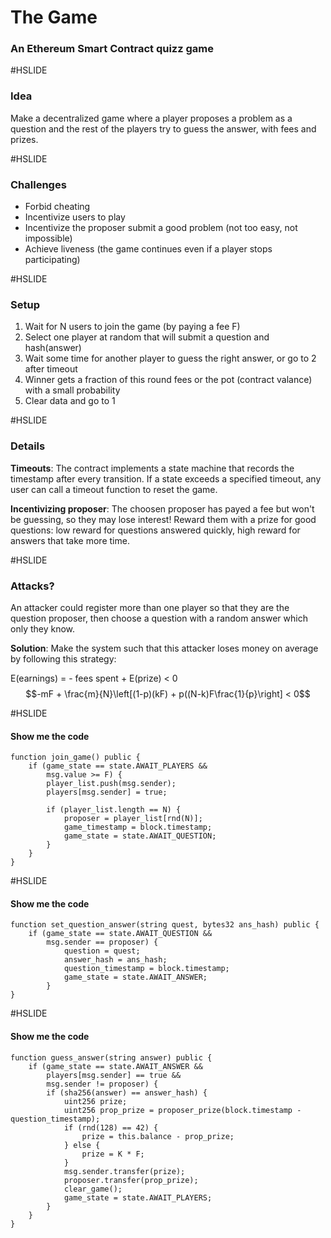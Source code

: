 # The Game
### An Ethereum Smart Contract quizz game

#HSLIDE
### Idea

Make a decentralized game where a player proposes a problem as a question and
the rest of the players try to guess the answer, with fees and prizes.

#HSLIDE
### Challenges

* Forbid cheating
* Incentivize users to play
* Incentivize the proposer submit a good problem (not too easy, not impossible)
* Achieve liveness (the game continues even if a player stops participating)

#HSLIDE
### Setup

1. Wait for N users to join the game (by paying a fee F)
2. Select one player at random that will submit a question and hash(answer)
3. Wait some time for another player to guess the right answer, or go to 2 after timeout
4. Winner gets a fraction of this round fees or the pot (contract valance) with a small probability
5. Clear data and go to 1

#HSLIDE
### Details

**Timeouts**: 
The contract implements a state machine that records the timestamp after every transition.  If a state exceeds a specified timeout, any user can call a timeout function to reset the game.

**Incentivizing proposer**: 
The choosen proposer has payed a fee but won't be guessing, so they may lose interest!  Reward them with a prize for good questions: low reward for questions answered quickly, high reward for answers that take more time.

#HSLIDE
### Attacks?

An attacker could register more than one player so that they are the question
proposer, then choose a question with a random answer which only they know.

**Solution**:
Make the system such that this attacker loses money on average by following this strategy:

E(earnings) = - fees spent + E(prize) < 0
$$-mF + \frac{m}{N}\left[(1-p)(kF) + p((N-k)F\frac{1}{p}\right] < 0$$

#HSLIDE
#### Show me the code
```
function join_game() public {
    if (game_state == state.AWAIT_PLAYERS &&
        msg.value >= F) {
        player_list.push(msg.sender);
        players[msg.sender] = true;

        if (player_list.length == N) {
            proposer = player_list[rnd(N)];
            game_timestamp = block.timestamp;
            game_state = state.AWAIT_QUESTION;
        }
    }
}
```

#HSLIDE
#### Show me the code
```
function set_question_answer(string quest, bytes32 ans_hash) public {
    if (game_state == state.AWAIT_QUESTION &&
        msg.sender == proposer) {
            question = quest;
            answer_hash = ans_hash;
            question_timestamp = block.timestamp;
            game_state = state.AWAIT_ANSWER;
        }
}
```

#HSLIDE
#### Show me the code
```
function guess_answer(string answer) public {
    if (game_state == state.AWAIT_ANSWER &&
        players[msg.sender] == true &&
        msg.sender != proposer) {
        if (sha256(answer) == answer_hash) {
            uint256 prize;
            uint256 prop_prize = proposer_prize(block.timestamp - question_timestamp);
            if (rnd(128) == 42) {
                prize = this.balance - prop_prize;    
            } else {
                prize = K * F;
            }
            msg.sender.transfer(prize);
            proposer.transfer(prop_prize);
            clear_game();
            game_state = state.AWAIT_PLAYERS;
        }
    }
}
```

